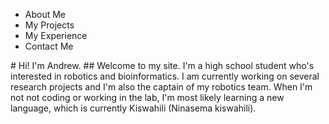 <html>
  <head>
    <meta charset="utf-8">
    <meta name="viewport" content="width=device-width, initial-scale=1">
    <title>Hello Bulma!</title>
    <link rel="stylesheet" href="https://cdnjs.cloudflare.com/ajax/libs/bulma/0.7.5/css/bulma.min.css">
    <script defer src="https://use.fontawesome.com/releases/v5.3.1/js/all.js"></script>
  </head>
  <body>
  <section class="section">
    <div class="container">
<div class="tabs is-large is-centered">
  <ul>
    <li class="is-active"><a>About Me</a></li>
    <li><a>My Projects</a></li>
    <li><a>My Experience</a></li>
    <li><a>Contact Me</a></li>
  </ul>
</div>
      # Hi! I'm Andrew.
      ## Welcome to my site. I'm a high school student who's interested in robotics and bioinformatics. I am currently working on several research projects and I'm also the captain of my robotics team. When I'm not not coding or working in the lab, I'm most likely learning a new language, which is currently Kiswahili (Ninasema kiswahili).
    </div>
  </section>
  </body>
</html>
